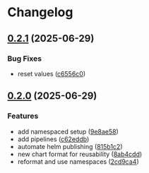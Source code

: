 # Changelog

## [0.2.1](https://github.com/Plant-Coach/nginx-ingress-maintainer/compare/v0.2.0...v0.2.1) (2025-06-29)


### Bug Fixes

* reset values ([c6556c0](https://github.com/Plant-Coach/nginx-ingress-maintainer/commit/c6556c0610ba1c97785e6412f45ee9dd4a34009f))

## [0.2.0](https://github.com/Plant-Coach/nginx-ingress-maintainer/compare/v0.1.0...v0.2.0) (2025-06-29)


### Features

* add namespaced setup ([9e8ae58](https://github.com/Plant-Coach/nginx-ingress-maintainer/commit/9e8ae5832c68dfd05ca325bd9833d7bb12bfeac8))
* add pipelines ([c62eddb](https://github.com/Plant-Coach/nginx-ingress-maintainer/commit/c62eddb23c88d48cfde44efdc21d9b39d5829009))
* automate helm publishing ([815b1c2](https://github.com/Plant-Coach/nginx-ingress-maintainer/commit/815b1c218555b89858a73dcda4899b306fccc95a))
* new chart format for reusability ([8ab4cdd](https://github.com/Plant-Coach/nginx-ingress-maintainer/commit/8ab4cddb109d914d83428758b42a9325941f1dd6))
* reformat and use namespaces ([2cd9ca4](https://github.com/Plant-Coach/nginx-ingress-maintainer/commit/2cd9ca4021733584fca749d417e17ef41243115e))
